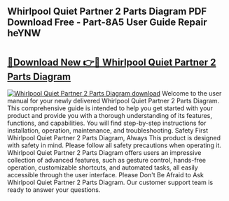## Whirlpool Quiet Partner 2 Parts Diagram PDF Download Free - Part-8A5 User Guide Repair heYNW

# <h2><a href="http://dfl9h2y.blite.top/?on=Whirlpool+Quiet+Partner+2+Parts+Diagram">🔗Download New 👉🔴 Whirlpool Quiet Partner 2 Parts Diagram</a></h2>

[![Whirlpool Quiet Partner 2 Parts Diagram download](https://i.imgur.com/lujVjoI.png)](http://dfl9h2y.blite.top/?on=Whirlpool+Quiet+Partner+2+Parts+Diagram)
Welcome to the user manual for your newly delivered Whirlpool Quiet Partner 2 Parts Diagram. This comprehensive guide is intended to help you get started with your product and provide you with a thorough understanding of its features, functions, and capabilities. You will find step-by-step instructions for installation, operation, maintenance, and troubleshooting. Safety First Whirlpool Quiet Partner 2 Parts Diagram, Always This product is designed with safety in mind. Please follow all safety precautions when operating it. Whirlpool Quiet Partner 2 Parts Diagram offers users an impressive collection of advanced features, such as gesture control, hands-free operation, customizable shortcuts, and automated tasks, all easily accessible through the user interface. Please Don't Be Afraid to Ask Whirlpool Quiet Partner 2 Parts Diagram. Our customer support team is ready to answer your questions.

